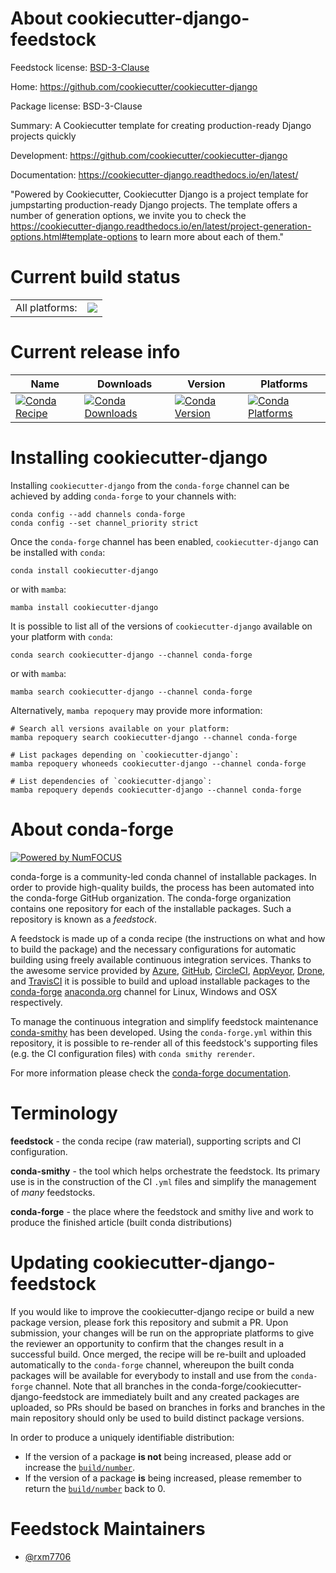 About cookiecutter-django-feedstock
===================================

Feedstock license: [BSD-3-Clause](https://github.com/conda-forge/cookiecutter-django-core-feedstock/blob/main/LICENSE.txt)

Home: https://github.com/cookiecutter/cookiecutter-django

Package license: BSD-3-Clause

Summary: A Cookiecutter template for creating production-ready Django projects quickly

Development: https://github.com/cookiecutter/cookiecutter-django

Documentation: https://cookiecutter-django.readthedocs.io/en/latest/

"Powered by Cookiecutter, Cookiecutter Django is a project template for jumpstarting 
production-ready Django projects. The template offers a number of generation options, 
we invite you to check the https://cookiecutter-django.readthedocs.io/en/latest/project-generation-options.html#template-options 
to learn more about each of them."

Current build status
====================


<table><tr><td>All platforms:</td>
    <td>
      <a href="https://dev.azure.com/conda-forge/feedstock-builds/_build/latest?definitionId=20393&branchName=main">
        <img src="https://dev.azure.com/conda-forge/feedstock-builds/_apis/build/status/cookiecutter-django-core-feedstock?branchName=main">
      </a>
    </td>
  </tr>
</table>

Current release info
====================

| Name | Downloads | Version | Platforms |
| --- | --- | --- | --- |
| [![Conda Recipe](https://img.shields.io/badge/recipe-cookiecutter--django-green.svg)](https://anaconda.org/conda-forge/cookiecutter-django) | [![Conda Downloads](https://img.shields.io/conda/dn/conda-forge/cookiecutter-django.svg)](https://anaconda.org/conda-forge/cookiecutter-django) | [![Conda Version](https://img.shields.io/conda/vn/conda-forge/cookiecutter-django.svg)](https://anaconda.org/conda-forge/cookiecutter-django) | [![Conda Platforms](https://img.shields.io/conda/pn/conda-forge/cookiecutter-django.svg)](https://anaconda.org/conda-forge/cookiecutter-django) |

Installing cookiecutter-django
==============================

Installing `cookiecutter-django` from the `conda-forge` channel can be achieved by adding `conda-forge` to your channels with:

```
conda config --add channels conda-forge
conda config --set channel_priority strict
```

Once the `conda-forge` channel has been enabled, `cookiecutter-django` can be installed with `conda`:

```
conda install cookiecutter-django
```

or with `mamba`:

```
mamba install cookiecutter-django
```

It is possible to list all of the versions of `cookiecutter-django` available on your platform with `conda`:

```
conda search cookiecutter-django --channel conda-forge
```

or with `mamba`:

```
mamba search cookiecutter-django --channel conda-forge
```

Alternatively, `mamba repoquery` may provide more information:

```
# Search all versions available on your platform:
mamba repoquery search cookiecutter-django --channel conda-forge

# List packages depending on `cookiecutter-django`:
mamba repoquery whoneeds cookiecutter-django --channel conda-forge

# List dependencies of `cookiecutter-django`:
mamba repoquery depends cookiecutter-django --channel conda-forge
```


About conda-forge
=================

[![Powered by
NumFOCUS](https://img.shields.io/badge/powered%20by-NumFOCUS-orange.svg?style=flat&colorA=E1523D&colorB=007D8A)](https://numfocus.org)

conda-forge is a community-led conda channel of installable packages.
In order to provide high-quality builds, the process has been automated into the
conda-forge GitHub organization. The conda-forge organization contains one repository
for each of the installable packages. Such a repository is known as a *feedstock*.

A feedstock is made up of a conda recipe (the instructions on what and how to build
the package) and the necessary configurations for automatic building using freely
available continuous integration services. Thanks to the awesome service provided by
[Azure](https://azure.microsoft.com/en-us/services/devops/), [GitHub](https://github.com/),
[CircleCI](https://circleci.com/), [AppVeyor](https://www.appveyor.com/),
[Drone](https://cloud.drone.io/welcome), and [TravisCI](https://travis-ci.com/)
it is possible to build and upload installable packages to the
[conda-forge](https://anaconda.org/conda-forge) [anaconda.org](https://anaconda.org/)
channel for Linux, Windows and OSX respectively.

To manage the continuous integration and simplify feedstock maintenance
[conda-smithy](https://github.com/conda-forge/conda-smithy) has been developed.
Using the ``conda-forge.yml`` within this repository, it is possible to re-render all of
this feedstock's supporting files (e.g. the CI configuration files) with ``conda smithy rerender``.

For more information please check the [conda-forge documentation](https://conda-forge.org/docs/).

Terminology
===========

**feedstock** - the conda recipe (raw material), supporting scripts and CI configuration.

**conda-smithy** - the tool which helps orchestrate the feedstock.
                   Its primary use is in the construction of the CI ``.yml`` files
                   and simplify the management of *many* feedstocks.

**conda-forge** - the place where the feedstock and smithy live and work to
                  produce the finished article (built conda distributions)


Updating cookiecutter-django-feedstock
======================================

If you would like to improve the cookiecutter-django recipe or build a new
package version, please fork this repository and submit a PR. Upon submission,
your changes will be run on the appropriate platforms to give the reviewer an
opportunity to confirm that the changes result in a successful build. Once
merged, the recipe will be re-built and uploaded automatically to the
`conda-forge` channel, whereupon the built conda packages will be available for
everybody to install and use from the `conda-forge` channel.
Note that all branches in the conda-forge/cookiecutter-django-feedstock are
immediately built and any created packages are uploaded, so PRs should be based
on branches in forks and branches in the main repository should only be used to
build distinct package versions.

In order to produce a uniquely identifiable distribution:
 * If the version of a package **is not** being increased, please add or increase
   the [``build/number``](https://docs.conda.io/projects/conda-build/en/latest/resources/define-metadata.html#build-number-and-string).
 * If the version of a package **is** being increased, please remember to return
   the [``build/number``](https://docs.conda.io/projects/conda-build/en/latest/resources/define-metadata.html#build-number-and-string)
   back to 0.

Feedstock Maintainers
=====================

* [@rxm7706](https://github.com/rxm7706/)

